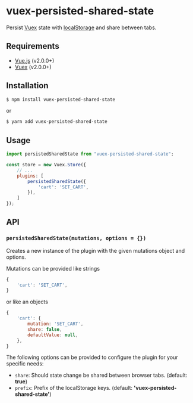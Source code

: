 # vuex-persisted-shared-state
Persist [Vuex](http://vuex.vuejs.org/) state with [localStorage](https://developer.mozilla.org/nl/docs/Web/API/Window/localStorage) and share between tabs.

## Requirements

* [Vue.js](https://vuejs.org) (v2.0.0+)
* [Vuex](http://vuex.vuejs.org) (v2.0.0+)

## Installation

```bash
$ npm install vuex-persisted-shared-state
```
or
```bash
$ yarn add vuex-persisted-shared-state
```


## Usage

```js
import persistedSharedState from "vuex-persisted-shared-state";

const store = new Vuex.Store({
    // ...
    plugins: [
        persistedSharedState({
            'cart': 'SET_CART',
        }),
    ]
});
```

## API

### `persistedSharedState(mutations, options = {})`

Creates a new instance of the plugin with the given mutations object and options.

Mutations can be provided like strings

```js
{
    'cart': 'SET_CART',
}
```

or like an objects

```js
{
    'cart': {
        mutation: 'SET_CART',
        share: false,
        defaultValue: null,
    },
}
```

The following options can be provided to configure the plugin for your specific needs:

* `share`: Should state change be shared between browser tabs. (default: **true**)
* `prefix`: Prefix of the localStorage keys. (default: **'vuex-persisted-shared-state'**)